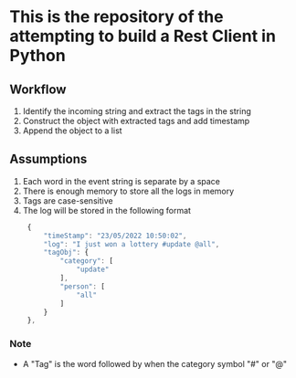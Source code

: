 # This is the repository of the attempting to build a Rest Client in Python

## Workflow

1. Identify the incoming string and extract the tags in the string
2. Construct the object with extracted tags and add timestamp
3. Append the object to a list

## Assumptions

1. Each word in the event string is separate by a space
2. There is enough memory to store all the logs in memory
3. Tags are case-sensitive
4. The log will be stored in the following format
   ```js
    {
        "timeStamp": "23/05/2022 10:50:02",
        "log": "I just won a lottery #update @all",
        "tagObj": {
            "category": [
                "update"
            ],
            "person": [
                "all"
            ]
        }
    },
   ```

### Note

- A "Tag" is the word followed by when the category symbol "#" or "@"
